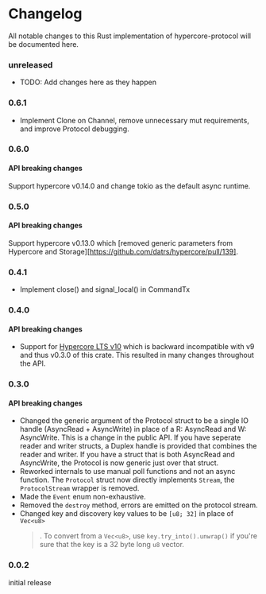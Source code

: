# Changelog

All notable changes to this Rust implementation of hypercore-protocol will be documented here.

### unreleased

* TODO: Add changes here as they happen

### 0.6.1

* Implement Clone on Channel, remove unnecessary mut requirements, and improve Protocol debugging.

### 0.6.0

#### API breaking changes

Support hypercore v0.14.0 and change tokio as the default async runtime.

### 0.5.0

#### API breaking changes

Support hypercore v0.13.0 which [removed generic parameters from Hypercore and Storage][https://github.com/datrs/hypercore/pull/139].

### 0.4.1

* Implement close() and signal_local() in CommandTx

### 0.4.0

#### API breaking changes

* Support for [Hypercore LTS v10](https://github.com/holepunchto/hypercore) which is backward incompatible with v9 and thus v0.3.0 of this crate. This resulted in many changes throughout the API.

### 0.3.0

#### API breaking changes

* Changed the generic argument of the Protocol struct to be a single IO handle (AsyncRead + AsyncWrite) in place of a R: AsyncRead and W: AsyncWrite. This is a change in the public API. If you have seperate reader and writer structs, a Duplex handle is provided that combines the reader and writer. If you have a struct that is both AsyncRead and AsyncWrite, the Protocol is now generic just over that struct.
* Reworked internals to use manual poll functions and not an async function. The `Protocol` struct now directly implements `Stream`, the `ProtocolStream` wrapper is removed.
* Made the `Event` enum non-exhaustive.
* Removed the `destroy` method, errors are emitted on the protocol stream.
* Changed key and discovery key values to be `[u8; 32]` in place of `Vec<u8>`
  > . To convert from a `Vec<u8>`, use `key.try_into().unwrap()` if you're sure that the key is a 32 byte long `u8` vector.

### 0.0.2

initial release
